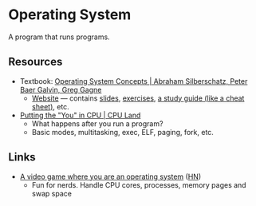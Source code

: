 # Operating System

A program that runs programs.

## Resources

- Textbook:
  [Operating System Concepts | Abraham Silberschatz, Peter Baer Galvin, Greg Gagne](https://os.ecci.ucr.ac.cr/slides/Abraham-Silberschatz-Operating-System-Concepts-10th-2018.pdf)
  - [Website](https://www.os-book.com/OS10/) — contains
    [slides](https://www.os-book.com/OS10/slide-dir/index.html),
    [exercises](https://www.os-book.com/OS10/regular-exercises/index-exer.html),
    [a study guide (like a cheat sheet)](https://www.os-book.com/OS10/study-guide/Study-Guide.pdf),
    etc.
- [Putting the "You" in CPU | CPU Land](https://cpu.land/)
  - What happens after you run a program?
  - Basic modes, multitasking, exec, ELF, paging, fork, etc.

## Links

- [A video game where you are an operating system](https://plbrault.com/blog-posts/i-created-the-nerdierst-game-ever-en/)
  ([HN](https://news.ycombinator.com/item?id=37115626))
  - Fun for nerds. Handle CPU cores, processes, memory pages and swap space
